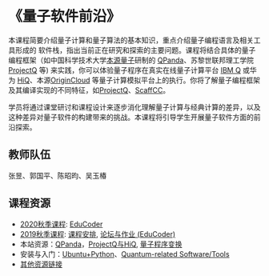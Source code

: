 # 《量子软件前沿》

本课程简要介绍量子计算和量子算法的基本知识，重点介绍量子编程语言及相关工具形成的
软件栈，指出当前正在研究和探索的主要问题。课程将结合具体的量子编程框架（如中国科学技术大学[本源量子](http://originqc.com.cn/)研制的 [QPanda](https://github.com/OriginQ/QPanda-2)、苏黎世联邦理工学院[ProjectQ](http://projectq.ch/) 等) 来实践，你可以体验量子程序在真实在线量子计算平台 [IBM Q](https://quantum-computing.ibm.com) 或华为 [HiQ](https://hiq.huaweicloud.com/)、本源[OriginCloud](https://qcode.qubitonline.cn/QCode/index.html) 等量子计算模拟平台上的执行。你将了解量子编程框架及其编译实现的不同特征，如[ProjectQ](http://projectq.ch/)、[ScaffCC](https://github.com/epiqc/ScaffCC)。

学员将通过课堂研讨和课程设计来逐步消化理解量子计算与经典计算的差异，以及这种差异对量子软件的构建带来的挑战。本课程将引导学生开展量子软件方面的前沿探索。

## 教师队伍
张昱、郭国平、陈昭昀、吴玉椿

## 课程资源
- [2020秋季课程](2020fall/): [EduCoder](https://www.educoder.net/courses/9109/)
- [2019秋季课程](2019fall/): [课程安排](2019fall/schedule.md), [论坛与作业 (EduCoder)](https://www.educoder.net/courses/3030/)
- 本站资源：[QPanda](CourseMaterial/QPanda介绍/QPanda介绍文档.md)，[ProjectQ与HiQ](CourseMaterial/ProjectQ.md), 
  [量子程序变换](CourseMaterial/Transform介绍/Transform介绍.md)
- 安装与入门：[Ubuntu+Python](https://github.com/S4Plus/ABC/blob/master/OS/ubuntu.md)、[Quantum-related Software/Tools](https://github.com/S4Plus/ABC/tree/master/quantum)
- [其他资源链接](http://s4plus.ustc.edu.cn/quantum/list.htm)
